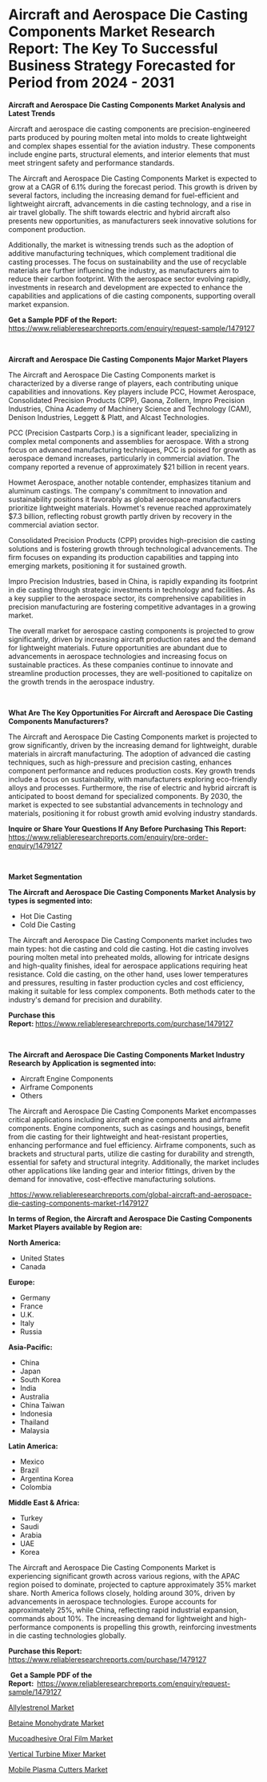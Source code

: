 <p><h1>Aircraft and Aerospace Die Casting Components Market Research Report: The Key To Successful Business Strategy Forecasted for Period from 2024 - 2031</h1></p><p><strong>Aircraft and Aerospace Die Casting Components Market Analysis and Latest Trends</strong></p>
<p><p>Aircraft and aerospace die casting components are precision-engineered parts produced by pouring molten metal into molds to create lightweight and complex shapes essential for the aviation industry. These components include engine parts, structural elements, and interior elements that must meet stringent safety and performance standards.</p><p>The Aircraft and Aerospace Die Casting Components Market is expected to grow at a CAGR of 6.1% during the forecast period. This growth is driven by several factors, including the increasing demand for fuel-efficient and lightweight aircraft, advancements in die casting technology, and a rise in air travel globally. The shift towards electric and hybrid aircraft also presents new opportunities, as manufacturers seek innovative solutions for component production. </p><p>Additionally, the market is witnessing trends such as the adoption of additive manufacturing techniques, which complement traditional die casting processes. The focus on sustainability and the use of recyclable materials are further influencing the industry, as manufacturers aim to reduce their carbon footprint. With the aerospace sector evolving rapidly, investments in research and development are expected to enhance the capabilities and applications of die casting components, supporting overall market expansion.</p></p>
<p><strong>Get a Sample PDF of the Report:&nbsp;</strong> <a href="https://www.reliableresearchreports.com/enquiry/request-sample/1479127?utm_campaign=4&utm_medium=2&utm_source=Github&utm_content=ia&utm_term=28092024&utm_id=aircraft-and-aerospace-die-casting-components">https://www.reliableresearchreports.com/enquiry/request-sample/1479127</a></p>
<p>&nbsp;</p>
<p><strong>Aircraft and Aerospace Die Casting Components Major Market Players</strong></p>
<p><p>The Aircraft and Aerospace Die Casting Components market is characterized by a diverse range of players, each contributing unique capabilities and innovations. Key players include PCC, Howmet Aerospace, Consolidated Precision Products (CPP), Gaona, Zollern, Impro Precision Industries, China Academy of Machinery Science and Technology (CAM), Denison Industries, Leggett & Platt, and Alcast Technologies.</p><p>PCC (Precision Castparts Corp.) is a significant leader, specializing in complex metal components and assemblies for aerospace. With a strong focus on advanced manufacturing techniques, PCC is poised for growth as aerospace demand increases, particularly in commercial aviation. The company reported a revenue of approximately $21 billion in recent years.</p><p>Howmet Aerospace, another notable contender, emphasizes titanium and aluminum castings. The company's commitment to innovation and sustainability positions it favorably as global aerospace manufacturers prioritize lightweight materials. Howmet's revenue reached approximately $7.3 billion, reflecting robust growth partly driven by recovery in the commercial aviation sector.</p><p>Consolidated Precision Products (CPP) provides high-precision die casting solutions and is fostering growth through technological advancements. The firm focuses on expanding its production capabilities and tapping into emerging markets, positioning it for sustained growth.</p><p>Impro Precision Industries, based in China, is rapidly expanding its footprint in die casting through strategic investments in technology and facilities. As a key supplier to the aerospace sector, its comprehensive capabilities in precision manufacturing are fostering competitive advantages in a growing market.</p><p>The overall market for aerospace casting components is projected to grow significantly, driven by increasing aircraft production rates and the demand for lightweight materials. Future opportunities are abundant due to advancements in aerospace technologies and increasing focus on sustainable practices. As these companies continue to innovate and streamline production processes, they are well-positioned to capitalize on the growth trends in the aerospace industry.</p></p>
<p>&nbsp;</p>
<p><strong>What Are The Key Opportunities For Aircraft and Aerospace Die Casting Components Manufacturers?</strong></p>
<p><p>The Aircraft and Aerospace Die Casting Components market is projected to grow significantly, driven by the increasing demand for lightweight, durable materials in aircraft manufacturing. The adoption of advanced die casting techniques, such as high-pressure and precision casting, enhances component performance and reduces production costs. Key growth trends include a focus on sustainability, with manufacturers exploring eco-friendly alloys and processes. Furthermore, the rise of electric and hybrid aircraft is anticipated to boost demand for specialized components. By 2030, the market is expected to see substantial advancements in technology and materials, positioning it for robust growth amid evolving industry standards.</p></p>
<p><strong>Inquire or Share Your Questions If Any Before Purchasing This Report:</strong> <a href="https://www.reliableresearchreports.com/enquiry/pre-order-enquiry/1479127?utm_campaign=4&utm_medium=2&utm_source=Github&utm_content=ia&utm_term=28092024&utm_id=aircraft-and-aerospace-die-casting-components">https://www.reliableresearchreports.com/enquiry/pre-order-enquiry/1479127</a></p>
<p>&nbsp;</p>
<p><strong>Market Segmentation</strong></p>
<p><strong>The Aircraft and Aerospace Die Casting Components Market Analysis by types is segmented into:</strong></p>
<p><ul><li>Hot Die Casting</li><li>Cold Die Casting</li></ul></p>
<p><p>The Aircraft and Aerospace Die Casting Components market includes two main types: hot die casting and cold die casting. Hot die casting involves pouring molten metal into preheated molds, allowing for intricate designs and high-quality finishes, ideal for aerospace applications requiring heat resistance. Cold die casting, on the other hand, uses lower temperatures and pressures, resulting in faster production cycles and cost efficiency, making it suitable for less complex components. Both methods cater to the industry's demand for precision and durability.</p></p>
<p><strong>Purchase this Report:&nbsp;</strong><a href="https://www.reliableresearchreports.com/purchase/1479127?utm_campaign=4&utm_medium=2&utm_source=Github&utm_content=ia&utm_term=28092024&utm_id=aircraft-and-aerospace-die-casting-components">https://www.reliableresearchreports.com/purchase/1479127</a></p>
<p>&nbsp;</p>
<p><strong>The Aircraft and Aerospace Die Casting Components Market Industry Research by Application is segmented into:</strong></p>
<p><ul><li>Aircraft Engine Components</li><li>Airframe Components</li><li>Others</li></ul></p>
<p><p>The Aircraft and Aerospace Die Casting Components Market encompasses critical applications including aircraft engine components and airframe components. Engine components, such as casings and housings, benefit from die casting for their lightweight and heat-resistant properties, enhancing performance and fuel efficiency. Airframe components, such as brackets and structural parts, utilize die casting for durability and strength, essential for safety and structural integrity. Additionally, the market includes other applications like landing gear and interior fittings, driven by the demand for innovative, cost-effective manufacturing solutions.</p></p>
<p><a href="https://www.reliableresearchreports.com/global-aircraft-and-aerospace-die-casting-components-market-r1479127?utm_campaign=4&utm_medium=2&utm_source=Github&utm_content=ia&utm_term=28092024&utm_id=aircraft-and-aerospace-die-casting-components">&nbsp;https://www.reliableresearchreports.com/global-aircraft-and-aerospace-die-casting-components-market-r1479127</a></p>
<p><strong>In terms of Region, the Aircraft and Aerospace Die Casting Components Market Players available by Region are:</strong></p>
<p>
    <p> <strong> North America: </strong>
        <ul>
            <li>United States</li>
            <li>Canada</li>
        </ul>
        </p> 
    <p> <strong> Europe: </strong>
        <ul>
            <li>Germany</li>
            <li>France</li>
            <li>U.K.</li>
            <li>Italy</li>
            <li>Russia</li>
        </ul>
        </p> 
    <p> <strong> Asia-Pacific: </strong>
        <ul>
            <li>China</li>
            <li>Japan</li>
            <li>South Korea</li>
            <li>India</li>
            <li>Australia</li>
            <li>China Taiwan</li>
            <li>Indonesia</li>
            <li>Thailand</li>
            <li>Malaysia</li>
        </ul>
        </p> 
    <p> <strong> Latin America: </strong>
        <ul>
            <li>Mexico</li>
            <li>Brazil</li>
            <li>Argentina Korea</li>
            <li>Colombia</li>
        </ul>
        </p> 
    <p> <strong> Middle East & Africa: </strong>
        <ul>
            <li>Turkey</li>
            <li>Saudi</li>
            <li>Arabia</li>
            <li>UAE</li>
            <li>Korea</li>
        </ul>
    </p>
    </p>
<p><p>The Aircraft and Aerospace Die Casting Components Market is experiencing significant growth across various regions, with the APAC region poised to dominate, projected to capture approximately 35% market share. North America follows closely, holding around 30%, driven by advancements in aerospace technologies. Europe accounts for approximately 25%, while China, reflecting rapid industrial expansion, commands about 10%. The increasing demand for lightweight and high-performance components is propelling this growth, reinforcing investments in die casting technologies globally.</p></p>
<p><strong>Purchase this Report: </strong><a href="https://www.reliableresearchreports.com/purchase/1479127?utm_campaign=4&utm_medium=2&utm_source=Github&utm_content=ia&utm_term=28092024&utm_id=aircraft-and-aerospace-die-casting-components">https://www.reliableresearchreports.com/purchase/1479127</a></p>
<p>&nbsp;<strong>Get a Sample PDF of the Report:&nbsp;&nbsp;</strong><a href="https://www.reliableresearchreports.com/enquiry/request-sample/1479127?utm_campaign=4&utm_medium=2&utm_source=Github&utm_content=ia&utm_term=28092024&utm_id=aircraft-and-aerospace-die-casting-components">https://www.reliableresearchreports.com/enquiry/request-sample/1479127</a></p>
<p><strong></strong></p>
<p><p><a href="https://www.linkedin.com/pulse/future-allylestrenol-market-global-forecast-trends-2024-2031-n5ftc?utm_campaign=4&utm_medium=2&utm_source=Github&utm_content=ia&utm_term=28092024&utm_id=aircraft-and-aerospace-die-casting-components">Allylestrenol Market</a></p><p><a href="https://www.linkedin.com/pulse/market-leaders-laggards-global-betaine-monohydrate-trends-forecast-mkdyc?utm_campaign=4&utm_medium=2&utm_source=Github&utm_content=ia&utm_term=28092024&utm_id=aircraft-and-aerospace-die-casting-components">Betaine Monohydrate Market</a></p><p><a href="https://issuu.com/reportprime-2/docs/mucoadhesive-oral-film-market-size-_cf6d280fb8bfd1?utm_campaign=4&utm_medium=2&utm_source=Github&utm_content=ia&utm_term=28092024&utm_id=aircraft-and-aerospace-die-casting-components">Mucoadhesive Oral Film Market</a></p><p><a href="https://github.com/lambertr3e8v/Market-Research-Report-List-1/blob/main/vertical-turbine-mixer-market.md?utm_campaign=4&utm_medium=2&utm_source=Github&utm_content=ia&utm_term=28092024&utm_id=aircraft-and-aerospace-die-casting-components">Vertical Turbine Mixer Market</a></p><p><a href="https://github.com/WayneGriffin411/Market-Research-Report-List-1/blob/main/mobile-plasma-cutters-market.md?utm_campaign=4&utm_medium=2&utm_source=Github&utm_content=ia&utm_term=28092024&utm_id=aircraft-and-aerospace-die-casting-components">Mobile Plasma Cutters Market</a></p></p>